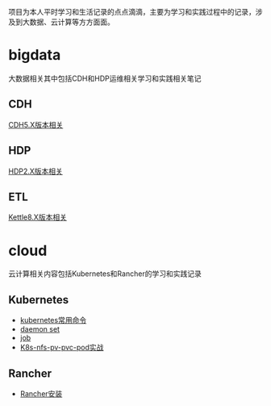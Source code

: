 项目为本人平时学习和生活记录的点点滴滴，主要为学习和实践过程中的记录，涉及到大数据、云计算等方方面面。

# bigdata

大数据相关其中包括CDH和HDP运维相关学习和实践相关笔记

## CDH

[CDH5.X版本相关](bigdata/cdh/cdh5/README.md)

## HDP

[HDP2.X版本相关](bigdata/hdp/hdp2.x/README.md)

## ETL

[Kettle8.X版本相关](bigdata/kettle/README.md)



# cloud

云计算相关内容包括Kubernetes和Rancher的学习和实践记录

## Kubernetes

- [kubernetes常用命令](cloud/kubernetes/kubernetes常用命令.md)
- [daemon set](cloud/kubernetes/DaemonSet.md)
- [job](cloud/kubernetes/Job.md)
- [K8s-nfs-pv-pvc-pod实战](cloud/kubernetes/K8s-nfs-pv-pvc-pod实战.md)





## Rancher

- [Rancher安装](cloud/rancher/rancherInstall.md)

